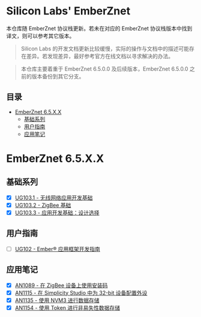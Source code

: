 # Silicon Labs' EmberZnet <!-- omit in toc -->

本仓库随 EmberZnet 协议栈更新。若未在对应的 EmberZnet 协议栈版本中找到译文，则可以参考其它版本。

> Silicon Labs 的开发文档更新比较缓慢，实际的操作与文档中的描述可能存在差异。若发现差异，最好参考官方在线文档以寻求解决的办法。

> 本仓库主要着重于 EmberZnet 6.5.0.0 及后续版本，EmberZnet 6.5.0.0 之前的版本备份到其它分支。

## 目录 <!-- omit in toc -->

- [EmberZnet 6.5.X.X](#emberznet-65xx)
  - [基础系列](#基础系列)
  - [用户指南](#用户指南)
  - [应用笔记](#应用笔记)

# EmberZnet 6.5.X.X

## 基础系列

* [x] [UG103.1 - 无线网络应用开发基础](./EmberZnet%206.5.X.X/UG103.1/UG103.1.md)
* [x] [UG103.2 - ZigBee 基础](./EmberZnet%206.5.X.X/UG103.2/UG103.2.md)
* [x] [UG103.3 - 应用开发基础：设计选择](./EmberZnet%206.5.X.X/UG103.3/UG103.3.md)

## 用户指南

* [ ] [UG102 - Ember® 应用框架开发指南](./EmberZnet%206.5.X.X/UG102/UG102.md)

## 应用笔记

* [x] [AN1089 - 在 ZigBee 设备上使用安装码](./EmberZnet%206.5.X.X/AN1089/AN1089.md)
* [x] [AN1115 - 在 Simplicity Studio 中为 32-bit 设备配置外设](./EmberZnet%206.5.X.X/AN1115/AN1115.md)
* [x] [AN1135 - 使用 NVM3 进行数据存储](./EmberZnet%206.5.X.X/AN1135/AN1135.md)
* [x] [AN1154 - 使用 Token 进行非易失性数据存储](./EmberZnet%206.5.X.X/AN1154/AN1154.md)
